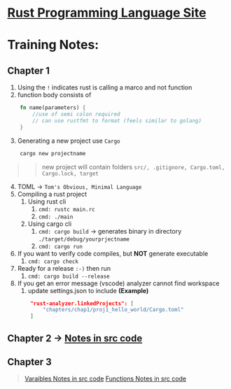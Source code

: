 # [Rust Programming Language Site](https://doc.rust-lang.org/book/title-page.html)

# Training Notes: 

## Chapter 1

1. Using the `!` indicates rust is calling a marco and not function
2. function body consists of 
```rust 
    fn name(parameters) {
        //use of semi colon required 
        // can use rustfmt to format (feels similar to golang)
    }
```
3. Generating a new project use `Cargo` 
```cmd
    cargo new projectname
``` 
> > new project will contain folders `src/, .gitignore, Cargo.toml, Cargo.lock, target` 
4. TOML -> `Tom's Obvious, Minimal Language`
5. Compiling a rust project 
   1. Using rust cli
      1. `cmd: rustc main.rc`
      2. `cmd: ./main`
   2. Using cargo cli
      1. `cmd: cargo build` -> generates binary in directory  `./target/debug/yourprjectname`
      2. `cmd: cargo run` 
6. If you want to verify code compiles, but **NOT** generate executable
    1. `cmd: cargo check`
7. Ready for a release `:-)` then run
   1. `cmd: cargo build --release`
8. If you get an error message (vscode) analyzer cannot find workspace
    1. update settings.json to include **(Example)**
    ```json
        "rust-analyzer.linkedProjects": [
			"chapters/chap1/proj1_hello_world/Cargo.toml"
		]
    ```

## Chapter 2 -> [Notes in src code](chapters/chap2/guessing_game/src/main.rs)

## Chapter 3 

> [Varaibles Notes in src code](chapters/chap3/variables/src/main.rs)
> [Functions Notes in src code](chapters/chap3/functions/src/main.rs)